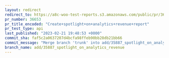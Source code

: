 ```yaml
---
layout: redirect
redirect_to: https://a8c-woo-test-reports.s3.amazonaws.com/public/pr/36653/api/index.html
pr_number: 36653
pr_title_encoded: "Create+spotlight+on+analytics+revenue+report"
pr_test_type: api
last_published: "2023-02-21 19:48:53 +0000"
commit_sha: faf5c2a0637207d4bcfa98ffeb90bb28db21bb66
commit_message: "Merge branch 'trunk' into add/35887_spotlight_on_analytics_revenue"
branch_name: add/35887_spotlight_on_analytics_revenue
---
```

